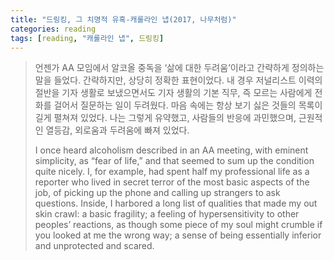 ```yaml
---
title: "드링킹, 그 치명적 유혹-캐롤라인 냅(2017, 나무처럼)"
categories: reading
tags: [reading, "캐롤라인 냅", 드링킹]
---
```


> 언젠가 AA 모임에서 알코올 중독을 ‘삶에 대한 두려움’이라고 간략하게 정의하는 말을 들었다. 간략하지만, 상당히 정확한 표현이었다. 내 경우 저널리스트 이력의 절반을 기자 생활로 보냈으면서도 기자 생활의 기본 직무, 즉 모르는 사람에게 전화를 걸어서 질문하는 일이 두려웠다. 마음 속에는 항상 보기 싫은 것들의 목록이 길게 펼쳐져 있었다. 나는 그렇게 유약했고, 사람들의 반응에 과민했으며, 근원적인 열등감, 외로움과 두려움에 빠져 있었다.
>
> I once heard alcoholism described in an AA meeting, with eminent simplicity, as “fear of life,” and that seemed to sum up the condition quite nicely. I, for example, had spent half my professional life as a reporter who lived in secret terror of the most basic aspects of the job, of picking up the phone and calling up strangers to ask questions. Inside, I harbored a long list of qualities that made my out skin crawl: a basic fragility; a feeling of hypersensitivity to other peoples’ reactions, as though some piece of my soul might crumble if you looked at me the wrong way; a sense of being essentially inferior and unprotected and scared.
